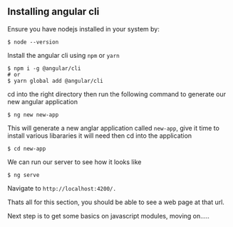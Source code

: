 ## Installing angular cli

Ensure you have nodejs installed in  your system by:

```shell
$ node --version
```

Install the angular cli using `npm` or `yarn`

```shell
$ npm i -g @angular/cli
# or
$ yarn global add @angular/cli
```

cd into the right directory then run the following command to generate our  
new angular application

```shell
$ ng new new-app
```

This will generate a new anglar application called `new-app`, give it time to  
install various libararies it will need then cd into the application

```shell
$ cd new-app
```

We can run our server to see how it looks like

```shell
$ ng serve
```

Navigate to `http://localhost:4200/.`

Thats all for this section, you should be able to see a web page at that url.



Next step is to get some basics on javascript modules, moving on.....


